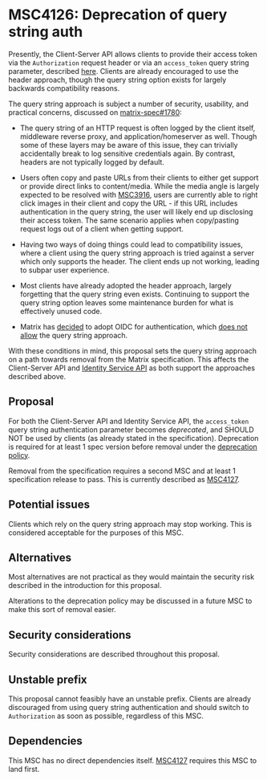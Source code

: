 # MSC4126: Deprecation of query string auth

Presently, the Client-Server API allows clients to provide their access token via the `Authorization`
request header or via an `access_token` query string parameter, described [here](https://spec.matrix.org/v1.10/client-server-api/#using-access-tokens).
Clients are already encouraged to use the header approach, though the query string option exists for
largely backwards compatibility reasons.

The query string approach is subject a number of security, usability, and practical concerns, discussed
on [matrix-spec#1780](https://github.com/matrix-org/matrix-spec/issues/1780):

* The query string of an HTTP request is often logged by the client itself, middleware reverse proxy,
  and application/homeserver as well. Though some of these layers may be aware of this issue, they
  can trivially accidentally break to log sensitive credentials again. By contrast, headers are not
  typically logged by default.

* Users often copy and paste URLs from their clients to either get support or provide direct links
  to content/media. While the media angle is largely expected to be resolved with [MSC3916](https://github.com/matrix-org/matrix-spec-proposals/pull/3916),
  users are currently able to right click images in their client and copy the URL - if this URL
  includes authentication in the query string, the user will likely end up disclosing their access
  token. The same scenario applies when copy/pasting request logs out of a client when getting
  support.

* Having two ways of doing things could lead to compatibility issues, where a client using the query
  string approach is tried against a server which only supports the header. The client ends up not
  working, leading to subpar user experience.

* Most clients have already adopted the header approach, largely forgetting that the query string
  even exists. Continuing to support the query string option leaves some maintenance burden for what
  is effectively unused code.

* Matrix has [decided](https://matrix.org/blog/2023/09/matrix-2-0/) to adopt OIDC for authentication,
  which [does not allow](https://datatracker.ietf.org/doc/html/draft-ietf-oauth-security-topics#section-4.3.2)
  the query string approach.

With these conditions in mind, this proposal sets the query string approach on a path towards removal
from the Matrix specification. This affects the Client-Server API and [Identity Service API](https://spec.matrix.org/v1.10/identity-service-api/#authentication)
as both support the approaches described above.

## Proposal

For both the Client-Server API and Identity Service API, the `access_token` query string authentication
parameter becomes *deprecated*, and SHOULD NOT be used by clients (as already stated in the specification).
Deprecation is required for at least 1 spec version before removal under the [deprecation policy](https://spec.matrix.org/v1.10/#deprecation-policy).

Removal from the specification requires a second MSC and at least 1 specification release to pass. This
is currently described as [MSC4127](https://github.com/matrix-org/matrix-spec-proposals/pull/4127).

## Potential issues

Clients which rely on the query string approach may stop working. This is considered acceptable for
the purposes of this MSC.

## Alternatives

Most alternatives are not practical as they would maintain the security risk described in the introduction
for this proposal.

Alterations to the deprecation policy may be discussed in a future MSC to make this sort of removal
easier.

## Security considerations

Security considerations are described throughout this proposal.

## Unstable prefix

This proposal cannot feasibly have an unstable prefix. Clients are already discouraged from using
query string authentication and should switch to `Authorization` as soon as possible, regardless of
this MSC.

## Dependencies

This MSC has no direct dependencies itself. [MSC4127](https://github.com/matrix-org/matrix-spec-proposals/pull/4127)
requires this MSC to land first.
